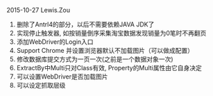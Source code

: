 2015-10-27 Lewis.Zou

1. 删除了Antrl4的部分，以后不需要依赖JAVA JDK了
2. 实现停止触发器, 如按销量倒序采集淘宝数据发现销量为0笔时不再翻页 
3. 添加WebDriver的Login入口
4. Support Chrome 并设置浏览器默认不加载图片（可以做成配置）
5. 修改数据库提交方式为一页一次(之前是一个数据对象一次)
6. ExtractBy中Multi只对Class有效, Property的Multi属性由它自身决定
7. 可以设置WebDriver是否加载图片
8. 可以设定抓取层级
